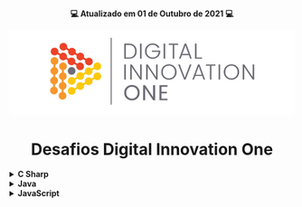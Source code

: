 <p align="center"><strong>💻 Atualizado em 01 de Outubro de 2021 💻</strong></p>

<p align="center">
  <img src="./assets/banner.png" alt="DIO" tittle="Digital Innovation One">
</p>

<h1 align="center">Desafios Digital Innovation One</h1>

<!-- C Sharp -->
 <details>
  <summary><strong>C Sharp</strong></summary>
    <br/>
    <div align="left">
        <table border=1>
            <tr>
                <th>Etapa</th>
                <th>Desafio</th>
                <th>Solução</th>
                <th>Status</th>
            </tr>
            <tr>
                <td align="center">1</td>
                <td>Dividindo X por Y</td>
                <td><a href="https://github.com/gabrielcoelhox/Desafios-Dio/blob/main/C_Sharp/Dividindo-X-por-Y.cs">Código</a></td>
                <td align="center">✔️</td>
            </tr>
            <tr>
                <td align="center">2</td>
                <td>Média</td>
                <td><a href="https://github.com/gabrielcoelhox/Desafios-Dio/blob/main/C_Sharp/M%C3%A9dia-1.cs">Código</a></td>
                <td align="center">✔️</td>
            </tr>
            <tr>
                <td align="center">3</td>
                <td>Soma Simples</td>
                <td><a href="https://github.com/gabrielcoelhox/Desafios-Dio/blob/main/C_Sharp/Soma-Simples.cs">Código</a></td>
                <td align="center">✔️</td>
            </tr>
        </table>
    </div>
</details>

<!-- Java -->
<details>
    <summary><strong>Java</strong></summary>
    <br />
    <div align="left">
        <table border=1>
            <tr>
                <th>Etapa</th>
                <th>Desafio</th>
                <th>Solução</th>
                <th>Status</th>
            </tr>
            <tr>
                <td align="center">1</td>
                <td>A corrida das Tartarugas</td>
                <td><a href="https://github.com/gabrielcoelhox/Desafios-Dio/blob/main/Java/A-Corrida-de-Tartarugas.java">Código</a></td>
                <td align="center">✔️</td>
            </tr>
            <tr>
                <td align="center">2</td>
                <td>A mensagem do padre do balão</td>
                <td><a href="https://github.com/gabrielcoelhox/Desafios-Dio/blob/main/Java/A-Mensagem-do-Padre-do-Balao.java">Código</a></td>
                <td align="center">✔️</td>
            </tr>
            <tr>
                <td align="center">3</td>
                <td>Área do Círculo</td>
                <td><a href="https://github.com/gabrielcoelhox/Desafios-Dio/blob/main/Java/Area-do-Circulo.java">Código</a></td>
                <td align="center">✔️</td>
            </tr>
            <tr>
                <td align="center">4</td>
                <td>Conversão de Tempo</td>
                <td><a href="https://github.com/gabrielcoelhox/Desafios-Dio/blob/main/Java/Conversao_De_Tempo.java">Código</a></td>
                <td align="center">✔️</td>
            </tr>
            <tr>
                <td align="center">5</td>
                <td>Crescente e Decrescente</td>
                <td><a href="https://github.com/gabrielcoelhox/Desafios-Dio/blob/main/Java/Crescente_e_Decrescente.java">Código</a></td>
                <td align="center">✔️</td>
            </tr>
            <tr>
                <td align="center">6</td>
                <td>DDD</td>
                <td><a href="https://github.com/gabrielcoelhox/Desafios-Dio/blob/main/Java/DDD.java">Código</a></td>
                <td align="center">✔️</td>
            </tr>
            <tr>
                <td align="center">7</td>
                <td>Distância</td>
                <td><a href="https://github.com/gabrielcoelhox/Desafios-Dio/blob/main/Java/Distancia.java">Código</a></td>
                <td align="center">✔️</td>
            </tr>
            <tr>
                <td align="center">8</td>
                <td>Entrada e Saída CPF</td>
                <td><a href="https://github.com/gabrielcoelhox/Desafios-Dio/blob/main/Java/Entrada-E-Saida-CPF.java">Código</a></td>
                <td align="center">✔️</td>
            </tr>
            <tr>
                <td align="center">9</td>
                <td>Exibindo Números Pares</td>
                <td><a href="https://github.com/gabrielcoelhox/Desafios-Dio/blob/main/Java/Exibindo-Numeros-Pares.java">Código</a></td>
                <td align="center">✔️</td>
            </tr>
            <tr>
                <td align="center">10</td>
                <td>Mês</td>
                <td><a href="https://github.com/gabrielcoelhox/Desafios-Dio/blob/main/Java/Mes.java">Código</a></td>
                <td align="center">✔️</td>
            </tr>
            <tr>
                <td align="center">11</td>
                <td>Quanta Mandioca</td>
                <td><a href="https://github.com/gabrielcoelhox/Desafios-Dio/blob/main/Java/Quanta-Mandioca.java">Código</a></td>
                <td align="center">✔️</td>
            </tr>
            <tr>
                <td align="center">12</td>
                <td>Teste de Seleção</td>
                <td><a href="https://github.com/gabrielcoelhox/Desafios-Dio/blob/main/Java/Teste_de_Selecao_1.java">Código</a></td>
                <td align="center">✔️</td>
            </tr>
            <tr>
                <td align="center">13</td>
                <td>Validação de Nota</td>
                <td><a href="https://github.com/gabrielcoelhox/Desafios-Dio/blob/main/Java/Validacao_de_Nota.java">Código</a></td>
                <td align="center">✔️</td>
            </tr>
        </table>
    </div>
</details>
<!-- JavaScript -->
<details>
    <summary><strong>JavaScript</strong></summary>
    <br />
    <div align="left">
        <table border=1>
            <tr>
                <th>Etapa</th>
                <th>Desafio</th>
                <th>Solução</th>
                <th>Status</th>
            </tr>
            <tr>
                <td align="center">1</td>
                <td>Análise de Números</td>
                <td><a href="https://github.com/gabrielcoelhox/Desafios-Dio/tree/main/Javascript/An%C3%A1lise%20de%20n%C3%BAmeros">Código</a></td>
                <td align="center">✔️</td>
            </tr>
            <tr>
                <td align="center">2</td>
                <td>Blobs</td>
                <td><a href="https://github.com/gabrielcoelhox/Desafios-Dio/tree/main/Javascript/Blobs">Código</a></td>
                <td align="center">✔️</td>
            </tr>
            <tr>
                <td align="center">3</td>
                <td>Combustível Preferencial</td>
                <td><a href="https://github.com/gabrielcoelhox/Desafios-Dio/tree/main/Javascript/Combust%C3%ADvel%20Preferencial">Código</a></td>
                <td align="center">✔️</td>
            </tr>
            <tr>
                <td align="center">4</td>
                <td>Consumo Médio do Automóvel</td>
                <td><a href="https://github.com/gabrielcoelhox/Desafios-Dio/tree/main/Javascript/Consumo%20m%C3%A9dio%20do%20autom%C3%B3vel">Código</a></td>
                <td align="center">✔️</td>
            </tr>
            <tr>
                <td align="center">5</td>
                <td>Contagem de Cédulas</td>
                <td><a href="https://github.com/gabrielcoelhox/Desafios-Dio/tree/main/Javascript/Contagem%20de%20c%C3%A9lulas">Código</a></td>
                <td align="center">✔️</td>
            </tr>
            <tr>
                <td align="center">6</td>
                <td>Dividindo X por Y</td>
                <td><a href="https://github.com/gabrielcoelhox/Desafios-Dio/tree/main/Javascript/Dividindo-X-por-Y">Código</a></td>
                <td align="center">✔️</td>
            </tr>
            <tr>
                <td align="center">7</td>
                <td>Exibindo Números Pares</td>
                <td><a href="https://github.com/gabrielcoelhox/Desafios-Dio/tree/main/Javascript/Exibindo%20n%C3%BAmeros%20pares">Código</a></td>
                <td align="center">✔️</td>
            </tr>
            <tr>
                <td align="center">8</td>
                <td>Folha de Pagamento</td>
                <td><a href="https://github.com/gabrielcoelhox/Desafios-Dio/tree/main/Javascript/Folha%20de%20Pagamento">Código</a></td>
                <td align="center">✔️</td>
            </tr>
            <tr>
                <td align="center">9</td>
                <td>Multiplicação Simples</td>
                <td><a href="https://github.com/gabrielcoelhox/Desafios-Dio/tree/main/Javascript/Multiplica%C3%A7%C3%A3o%20Simples">Código</a></td>
                <td align="center">✔️</td>
            </tr>
            <tr>
                <td align="center">10</td>
                <td>Quantidade de Números Positivos</td>
                <td><a href="https://github.com/gabrielcoelhox/Desafios-Dio/tree/main/Javascript/Quantidade%20de%20n%C3%BAmeros%20positivos">Código</a></td>
                <td align="center">✔️</td>
            </tr>
            <tr>
                <td align="center">11</td>
                <td>Visita na Feira</td>
                <td><a href="https://github.com/gabrielcoelhox/Desafios-Dio/tree/main/Javascript/Visita%20na%20Feira">Código</a></td>
                <td align="center">✔️</td>
            </tr>
        </table>
    </div>
</details>